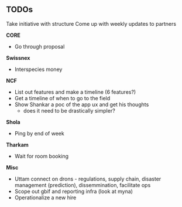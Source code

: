 ## TODOs

Take initiative with structure
Come up with weekly updates to partners 


__CORE__

* Go through proposal

__Swissnex__

* Interspecies money

__NCF__

* List out features and make a timeline (6 features?)
* Get a timeline of when to go to the field 
* Show Shankar a poc of the app ux and get his thoughts 
	- does it need to be drastically simpler? 

__Shola__

* Ping by end of week

__Tharkam__

* Wait for room booking 

__Misc__

* Uttam connect on drons - regulations, supply chain, disaster management (prediction), dissemmination, facilitate ops 
* Scope out gbif and reporting infra (look at myna) 
* Operationalize a new hire 

